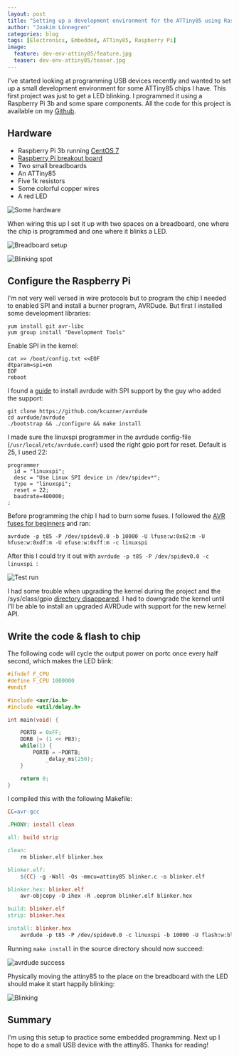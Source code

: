 ```yaml
---
layout: post
title: "Setting up a development environment for the ATTiny85 using Raspberry Pi 3 and avrdude"
author: "Joakim Lönnegren"
categories: blog
tags: [Electronics, Embedded, ATTiny85, Raspberry Pi]
image:
  feature: dev-env-attiny85/feature.jpg
  teaser: dev-env-attiny85/teaser.jpg
---
```



I've started looking at programming USB devices recently and wanted to set up a small development environment for some ATTiny85 chips I have. This first project was just to get a LED blinking. I programmed it using a Raspberry Pi 3b and some spare components. All the code for this project is available on my [Github](https;//github.com/joalon/blinker).

## Hardware
* Raspberry Pi 3b running [CentOS 7](https://wiki.centos.org/SpecialInterestGroup/AltArch/Arm32/RaspberryPi3)
* [Raspberry Pi breakout board](https://www.adafruit.com/product/2029)
* Two small breadboards
* An ATTiny85
* Five 1k resistors
* Some colorful copper wires
* A red LED

![Some hardware](/images/dev-env-attiny85/assorted_hardware.jpg)

When wiring this up I set it up with two spaces on a breadboard, one where the chip is programmed and one where it blinks a LED.

![Breadboard setup](/images/dev-env-attiny85/programming_spot.jpg)


![Blinking spot](/images/dev-env-attiny85/blinking_spot.jpg)

## Configure the Raspberry Pi
I'm not very well versed in wire protocols but to program the chip I needed to enabled SPI and install a burner program, AVRDude. But first I installed some development libraries:

```fish
yum install git avr-libc
yum group install "Development Tools"
```

Enable SPI in the kernel:

```fish
cat >> /boot/config.txt <<EOF
dtparam=spi=on
EOF
reboot
```

I found a [guide](http://kevincuzner.com/2013/05/27/raspberry-pi-as-an-avr-programmer/) to install avrdude with SPI support by the guy who added the support:

```fish
git clone https://github.com/kcuzner/avrdude
cd avrdude/avrdude
./bootstrap && ./configure && make install
```

I made sure the linuxspi programmer in the avrdude config-file (`/usr/local/etc/avrdude.conf`) used the right gpio port for reset. Default is 25, I used 22:

```
programmer
  id = "linuxspi";
  desc = "Use Linux SPI device in /dev/spidev*";
  type = "linuxspi";
  reset = 22;
  baudrate=400000;
;
```

Before programming the chip I had to burn some fuses. I followed the [AVR fuses for beginners](http://m0agx.eu/2016/04/02/avr-fuses-for-beginners/) and ran:

```
avrdude -p t85 -P /dev/spidev0.0 -b 10000 -U lfuse:w:0x62:m -U hfuse:w:0xdf:m -U efuse:w:0xff:m -c linuxspi
```

After this I could try it out with `avrdude -p t85 -P /dev/spidev0.0 -c linuxspi `:

![Test run](/images/dev-env-attiny85/avrdude-test-run.png)

I had some trouble when upgrading the kernel during the project and the /sys/class/gpio [directory disappeared](https://www.kernel.org/doc/Documentation/ABI/obsolete/sysfs-gpio). I had to downgrade the kernel until I'll be able to install an upgraded AVRDude with support for the new kernel API.


## Write the code & flash to chip
The following code will cycle the output power on portc once every half second, which makes the LED blink:

```c
#ifndef F_CPU
#define F_CPU 1000000
#endif

#include <avr/io.h>
#include <util/delay.h>

int main(void) {

	PORTB = 0xFF;
	DDRB |= (1 << PB3);
    while(1) {
	 	PORTB = ~PORTB;
         	_delay_ms(250);
    }

	return 0;
}
```

I compiled this with the following Makefile:

```Makefile
CC=avr-gcc

.PHONY: install clean

all: build strip

clean:
	rm blinker.elf blinker.hex

blinker.elf:
	${CC} -g -Wall -Os -mmcu=attiny85 blinker.c -o blinker.elf

blinker.hex: blinker.elf
	avr-objcopy -O ihex -R .eeprom blinker.elf blinker.hex

build: blinker.elf
strip: blinker.hex

install: blinker.hex
	avrdude -p t85 -P /dev/spidev0.0 -c linuxspi -b 10000 -U flash:w:blinker.hex
```

Running `make install` in the source directory should now succeed:

![avrdude success](/images/dev-env-attiny85/successful-burn.jpg)

Physically moving the attiny85 to the place on the breadboard with the LED should make it start happily blinking:

![Blinking](/images/dev-env-attiny85/blink.gif)


## Summary
I'm using this setup to practice some embedded programming. Next up I hope to do a small USB device with the attiny85. Thanks for reading!
